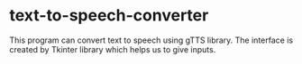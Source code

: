 # text-to-speech-converter
This program can convert text to speech using gTTS library. The interface is created by Tkinter library which helps us to give inputs.
